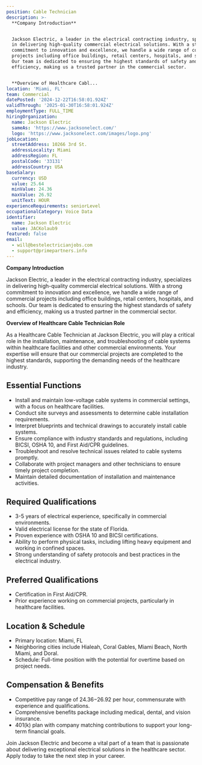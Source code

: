 ```yaml
---
position: Cable Technician
description: >-
  **Company Introduction**


  Jackson Electric, a leader in the electrical contracting industry, specializes
  in delivering high-quality commercial electrical solutions. With a strong
  commitment to innovation and excellence, we handle a wide range of commercial
  projects including office buildings, retail centers, hospitals, and schools.
  Our team is dedicated to ensuring the highest standards of safety and
  efficiency, making us a trusted partner in the commercial sector.


  **Overview of Healthcare Cabl...
location: 'Miami, FL'
team: Commercial
datePosted: '2024-12-22T16:58:01.924Z'
validThrough: '2025-01-30T16:58:01.924Z'
employmentType: FULL_TIME
hiringOrganization:
  name: Jackson Electric
  sameAs: 'https://www.jacksonelect.com/'
  logo: 'https://www.jacksonelect.com/images/logo.png'
jobLocation:
  streetAddress: 10266 3rd St.
  addressLocality: Miami
  addressRegion: FL
  postalCode: '33131'
  addressCountry: USA
baseSalary:
  currency: USD
  value: 25.64
  minValue: 24.36
  maxValue: 26.92
  unitText: HOUR
experienceRequirements: seniorLevel
occupationalCategory: Voice Data
identifier:
  name: Jackson Electric
  value: JACKolaub9
featured: false
email:
  - will@bestelectricianjobs.com
  - support@primepartners.info
---
```




**Company Introduction**

Jackson Electric, a leader in the electrical contracting industry, specializes in delivering high-quality commercial electrical solutions. With a strong commitment to innovation and excellence, we handle a wide range of commercial projects including office buildings, retail centers, hospitals, and schools. Our team is dedicated to ensuring the highest standards of safety and efficiency, making us a trusted partner in the commercial sector.

**Overview of Healthcare Cable Technician Role**

As a Healthcare Cable Technician at Jackson Electric, you will play a critical role in the installation, maintenance, and troubleshooting of cable systems within healthcare facilities and other commercial environments. Your expertise will ensure that our commercial projects are completed to the highest standards, supporting the demanding needs of the healthcare industry.

## Essential Functions

- Install and maintain low-voltage cable systems in commercial settings, with a focus on healthcare facilities.
- Conduct site surveys and assessments to determine cable installation requirements.
- Interpret blueprints and technical drawings to accurately install cable systems.
- Ensure compliance with industry standards and regulations, including BICSI, OSHA 10, and First Aid/CPR guidelines.
- Troubleshoot and resolve technical issues related to cable systems promptly.
- Collaborate with project managers and other technicians to ensure timely project completion.
- Maintain detailed documentation of installation and maintenance activities.

## Required Qualifications

- 3-5 years of electrical experience, specifically in commercial environments.
- Valid electrical license for the state of Florida.
- Proven experience with OSHA 10 and BICSI certifications.
- Ability to perform physical tasks, including lifting heavy equipment and working in confined spaces.
- Strong understanding of safety protocols and best practices in the electrical industry.

## Preferred Qualifications

- Certification in First Aid/CPR.
- Prior experience working on commercial projects, particularly in healthcare facilities.

## Location & Schedule

- Primary location: Miami, FL
- Neighboring cities include Hialeah, Coral Gables, Miami Beach, North Miami, and Doral.
- Schedule: Full-time position with the potential for overtime based on project needs.

## Compensation & Benefits

- Competitive pay range of $24.36-$26.92 per hour, commensurate with experience and qualifications.
- Comprehensive benefits package including medical, dental, and vision insurance.
- 401(k) plan with company matching contributions to support your long-term financial goals.

Join Jackson Electric and become a vital part of a team that is passionate about delivering exceptional electrical solutions in the healthcare sector. Apply today to take the next step in your career.
